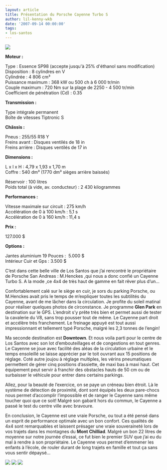 ```yaml
---
layout: article
title: Présentation du Porsche Cayenne Turbo S
author: lil-kenny-wkb
date: '2007-09-14 00:00:00'
tags:
- los-santos
---
```


![](/content/images/2005/01/Cayenne_1.jpg)

**Moteur :**

Type&nbsp;: Essence SP98 (accepte jusqu'à 25% d'éthanol sans modification) Disposition&nbsp;: 8 cylindres en V  
Cylindrée&nbsp;: 4 806 cm³  
Puissance maximum&nbsp;: 368 kW ou 500 ch à 6 000 tr/min  
Couple maximum&nbsp;: 720 Nm sur la plage de 2250 - 4 500 tr/min  
Coefficient de pénétration (Cd)&nbsp;: 0.35

**Transmission :**

Type intégrale permanent  
Boîte de vitesses Tiptronic S

**Châssis :**

Pneus&nbsp;: 255/55 R18 Y  
Freins avant&nbsp;: Disques ventilés de 18 in  
Freins arrière&nbsp;: Disques ventilés de 17 in

**Dimensions :**

L x l x H&nbsp;: 4,79 x 1,93 x 1,70 m  
Coffre&nbsp;: 540 dm³ (1770 dm³ sièges arrière baissés)

Réservoir&nbsp;: 100 litres  
Poids total (à vide, av. conducteur)&nbsp;: 2 430 kilogrammes

**Performances :**

Vitesse maximale sur circuit : 275 km/h  
Accélération de 0 à 100 km/h : 5,1 s  
Accélération de 0 à 160 km/h : 11,4 s

**Prix :**

127.000 $

**Options :**

Jantes aluminium 19 Pouces :&nbsp; 5.000 $  
Intérieur Cuir et Gps : 3.500 $

C’est dans cette belle ville de Los Santos que j’ai rencontré le propriétaire de Porsche San Andreas&nbsp;: M.Henckes ,qui nous a donc confié un Cayenne Turbo S. A la mode ,ce 4x4 de très haut de gamme en fait rêver plus d’un…

Confortablement calé sur le siège en cuir, je sors du parking Porsche, ou M.Henckes avait pris le temps de m’expliquer toutes les subtilités du Cayenne, avant de me lâcher dans la circulation. Je profite du soleil matinal pour réaliser quelques photos de circonstance. Je programme **Glen Park** en destination sur le GPS. L’endroit s’y prête très bien et permet aussi de tester la cavalerie du V8, sans trop pousser tout de même. Le Cayenne part droit et accélère très franchement. Le freinage appuyé est tout aussi impressionnant et tellement typé Porsche, malgré les 2,3 tonnes de l’engin!

Ma seconde destination est **Downtown**. Et nous voila parti pour le centre de Los Santos avec son lot d’embouteillages et de congestions en tout genres. Le Cayenne se joue avec facilité des aléas de la circulation urbaine et le temps ensoleillé se laisse apprécier par le toit ouvrant aux 15 positions de réglage. Coté autre joujou à réglage multiples, les vérins pneumatiques permettent de gérer cinq positions d’assiette, de maxi bas à maxi haut. Cet équipement peut servir à franchir des obstacles hauts de 50 cm ou de surbaisser le véhicule pour entrer dans certains parkings.

Allez, pour la beauté de l’exercice, on se paye un créneau bien étroit. Là le système de détection de proximité, dont sont équipés les deux pare-chocs nous permet d’accomplir l’impossible et de ranger le Cayenne sans même toucher quoi que ce soit! Malgré son gabarit hors du commun, le Cayenne a passé le test du centre ville avec bravoure.

En conclusion, le Cayenne est une vraie Porsche, ou tout a été pensé dans un esprit de performance optimale avec un bon confort. Ces qualités de 4x4 sont remarquables et laissent présager une vraie souveraineté lors de vos trajets dans les montagnes du **Mont**  **Chilliad**. Malgré un bon 22 litres de moyenne sur notre journée d’essai, ce fut bien le premier SUV que j’ai eu du mal à rendre à son propriétaire. Le Cayenne vous permet d’emmener les enfants à l’école, de rouler durant de long trajets en famille et tout ça sans vous sentir dépaysé…

![](/content/images/2005/01/Cayenne_2.jpg)
![](/content/images/2005/01/Cayenne_4.jpg)
![](/content/images/2005/01/Cayenne_3.jpg)

<!--kg-card-end: markdown-->
